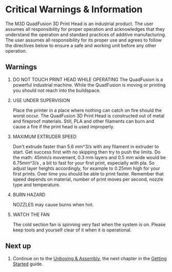 # Critical Warnings & Information

The M3D QuadFusion 3D Print Head is an industrial product. The user assumes all responsibility for proper operation and acknowledges that they understand the operation and standard practices of additive manufacturing. The user assumes all responsibility for its proper use and agrees to follow the directives below to ensure a safe and working unit before any other operation.

## Warnings

1. DO NOT TOUCH PRINT HEAD WHILE OPERATING The QuadFusion is a powerful industrial machine. While the QuadFusion is moving or printing you should not reach into the buildspace.
2. USE UNDER SUPERVISION

   Place the printer in a place where nothing can catch on fire should the worst occur. The QuadFusion 3D Print Head is constructed out of metal and fireproof materials. Still, PLA and other filaments can burn and cause a fire if the print head is used improperly.

3. MAXIMUM EXTRUDER SPEED

   Don't extrude faster than 5.6 mm^3/s with any filament in extruder to start. Get success first with no skipping then try to push the limits. Do the math: 45mm/s movement, 0.3 mm layers and 0.5 mm wide would be 6.75mm^3/s , a bit to fast for your first print, especially with pla. So adjust layer heights accordingly, for example to 0.25mm high for your first prints. Over time you should be able to print faster. Remember that speed depends on material, number of print moves per second, nozzle type and temperature.

4. BURN HAZARD

   NOZZLES may cause burns when hot.

5. WATCH THE FAN

   The cold section fan is spinning very fast when the system is on. Please keep tools and yourself clear of it when it is operational.

## Next up

1. Continue on to the [Unboxing & Assembly](https://m3d.gitbook.io/promega-docs/getting-started/unboxing-and-assembly), the next chapter in the [Getting Started](https://m3d.gitbook.io/promega-docs/getting-started) guide.

